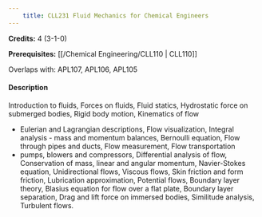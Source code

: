 ```yaml
---
    title: CLL231 Fluid Mechanics for Chemical Engineers
---
```

**Credits:** 4 (3-1-0)



**Prerequisites:** [[/Chemical Engineering/CLL110 | CLL110]]

Overlaps with: APL107, APL106, APL105

#### Description 
Introduction to fluids, Forces on fluids, Fluid statics, Hydrostatic force on submerged bodies, Rigid body motion, Kinematics of flow
- Eulerian and Lagrangian descriptions, Flow visualization, Integral analysis - mass and momentum balances, Bernoulli equation, Flow through pipes and ducts, Flow measurement, Flow transportation
- pumps, blowers and compressors, Differential analysis of flow, Conservation of mass, linear and angular momentum, Navier-Stokes equation, Unidirectional flows, Viscous flows, Skin friction and form friction, Lubrication approximation, Potential flows, Boundary layer theory, Blasius equation for flow over a flat plate, Boundary layer separation, Drag and lift force on immersed bodies, Similitude analysis, Turbulent flows.